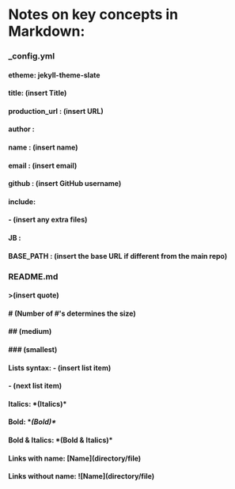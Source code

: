 # Notes on key concepts in Markdown:

### _config.yml

#### etheme: jekyll-theme-slate

#### title: (insert Title)

#### production_url : (insert URL)

#### author :

#### name : (insert name)

#### email : (insert email)

#### github : (insert GitHub username)

#### include: 

#### \- (insert any extra files) 

#### JB :

#### BASE_PATH : (insert the base URL if different from the main repo)

####

### README.md

#### \>(insert quote)

#### \# (Number of #'s determines the size)

#### \## (medium)

#### \### (smallest)

#### Lists syntax:   \- (insert list item)

####           \- (next list item)

#### Italics: \*(Italics)\*

#### Bold: **\(Bold)\**

#### Bold & Italics: \***(Bold & Italics)\***

#### Links with name: [Name]\(directory/file)  

#### Links without name: ![Name]\(directory/file)  
